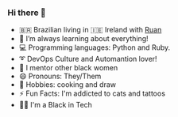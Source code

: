 ### Hi there 👋

- 🇧🇷 Brazilian living in 🇮🇪 Ireland with [Ruan](https://github.com/ruanLN)
- 🌱 I’m always learning about everything!
- 💻 Programming languages: Python and Ruby.
- ➰ DevOps Culture and Automantion lover!
- 👯 I mentor other black women
- 😄 Pronouns: They/Them
- 🍲 Hobbies: cooking and draw
- ⚡ Fun Facts: I'm addicted to cats and tattoos
- ✊🏿 I'm a Black in Tech
